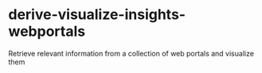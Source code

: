 # derive-visualize-insights-webportals
Retrieve relevant information from a collection of web portals and visualize them
